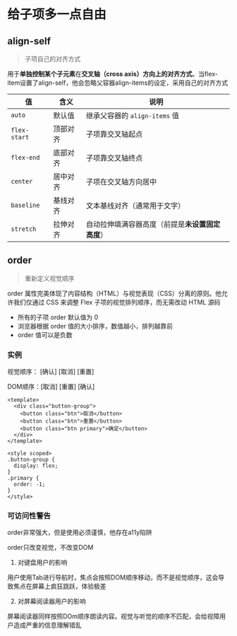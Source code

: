 # 给子项多一点自由

## align-self

> 子项自己的对齐方式

用于**单独控制某个子元素**在**交叉轴（cross axis）方向上的对齐方式**。当flex-item设置了align-self，他会忽略父容器align-items的设定，采用自己的对齐方式

| 值           | 含义     | 说明                                             |
| ------------ | -------- | ------------------------------------------------ |
| `auto`       | 默认值   | 继承父容器的 `align-items` 值                    |
| `flex-start` | 顶部对齐 | 子项靠交叉轴起点                                 |
| `flex-end`   | 底部对齐 | 子项靠交叉轴终点                                 |
| `center`     | 居中对齐 | 子项在交叉轴方向居中                             |
| `baseline`   | 基线对齐 | 文本基线对齐（通常用于文字）                     |
| `stretch`    | 拉伸对齐 | 自动拉伸填满容器高度（前提是**未设置固定高度**） |

## order

> 重新定义视觉顺序

order 属性完美体现了内容结构（HTML）与视觉表现（CSS）分离的原则。他允许我们仅通过 CSS 来调整 Flex 子项的视觉排列顺序，而无需改动 HTML 源码

- 所有的子项 order 默认值为 0
- 浏览器根据 order 值的大小排序，数值越小，排列越靠前
- order 值可以是负数

### 实例

视觉顺序： [确认] [取消] [重置]

DOM顺序：[取消] [重置] [确认]

```vue
<template>
  <div class="button-group">
    <button class="btn">取消</button>
    <button class="btn">重置</button>
    <button class="btn primary">确定</button>
  </div>
</template>

<style scoped>
.button-group {
  display: flex;
}
.primary {
  order: -1;
}
</style>
```

### 可访问性警告

order非常强大，但是使用必须谨慎，他存在a11y陷阱

order只改变视觉，不改变DOM

1. 对键盘用户的影响

用户使用Tab进行导航时，焦点会按照DOM顺序移动，而不是视觉顺序，这会导致焦点在屏幕上疯狂跳跃，体验极差

2. 对屏幕阅读器用户的影响

屏幕阅读器同样按照DOm顺序朗读内容。视觉与听觉的顺序不匹配，会给视障用户造成严重的信息理解错乱
